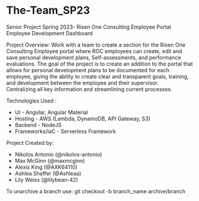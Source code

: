 # The-Team_SP23
Senior Project Spring 2023- Risen One Consulting Employee Portal Employee Development Dashboard

Project Overview:
Work with a team to create a section for the Risen One Consulting Employee portal where ROC employees can create, 
  edit and save personal development plans, Self-assessments, and performance evaluations.
  The goal of the project is to create an addition to the portal that allows for personal development plans to be documented for each employee, 
  giving the ability to create clear and transparent goals, training, and development between the employee and their supervisor.  
  Centralizing all key information and streamlining current processes.

Technologies Used :
- UI - Angular, Angular Material
- Hosting - AWS (Lambda, DynamoDB, API Gateway, S3) 
- Backend - NodeJS
- Frameworks/IaC - Serverless Framework

Project Created by:
- Nikolos Antonio (@nikolos-antonio)
- Max McGinn (@maxmcginn)
- Alexis King (@AXK64110)
- Ashlea Shaffer (@Ashleaa)
- Lily Weiss (@lilybean-42)

To unarchive a branch use:
 git checkout -b branch_name archive/branch
